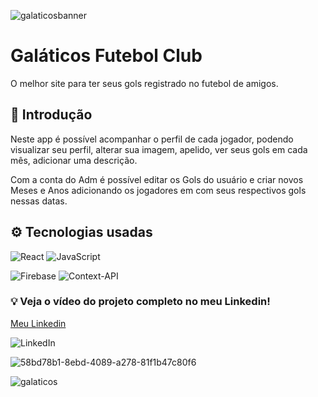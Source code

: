 ![galaticosbanner](https://github.com/Dhriel/site-de-futebol/assets/92495012/8a73d9ba-23fa-4127-b2b1-f8ea8c8151fe)

# Galáticos Futebol Club
O melhor site para ter seus gols registrado no futebol de amigos.

## 📌 Introdução
Neste app é possível acompanhar o perfil de cada jogador, podendo visualizar seu perfil, alterar sua imagem, apelido, ver seus gols em cada mês, adicionar uma descrição.

Com a conta do Adm é possível editar os Gols do usuário e criar novos Meses e Anos adicionando os jogadores em com seus respectivos gols nessas datas.

## ⚙️ Tecnologias usadas

![React](https://img.shields.io/badge/react-%2320232a.svg?style=for-the-badge&logo=react&logoColor=%2361DAFB) ![JavaScript](https://img.shields.io/badge/javascript-%23323330.svg?style=for-the-badge&logo=javascript&logoColor=%23F7DF1E)

![Firebase](https://img.shields.io/badge/Firebase-039BE5?style=for-the-badge&logo=Firebase&logoColor=white) ![Context-API](https://img.shields.io/badge/Context--Api-000000?style=for-the-badge&logo=react)


### 💡 Veja o vídeo do projeto completo no meu Linkedin! 
[Meu Linkedin](https://www.linkedin.com/feed/update/urn:li:activity:7132425052288921600/)

![LinkedIn](https://img.shields.io/badge/linkedin-%230077B5.svg?style=for-the-badge&logo=linkedin&logoColor=white)

![58bd78b1-8ebd-4089-a278-81f1b47c80f6](https://github.com/Dhriel/site-de-futebol/assets/92495012/c6d3f892-65d7-4a24-8049-a8a6f79582e9)


![galaticos](https://github.com/Dhriel/site-de-futebol/assets/92495012/ed208dc5-1cf6-46a5-9949-a67241e41afe)
